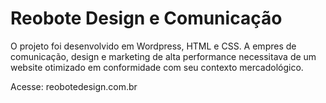 # Reobote Design e Comunicação 

O projeto foi desenvolvido em Wordpress, HTML e CSS. A empres de comunicação, design e marketing de alta performance necessitava de um website otimizado em conformidade com seu contexto mercadológico. 

Acesse: reobotedesign.com.br 
 

